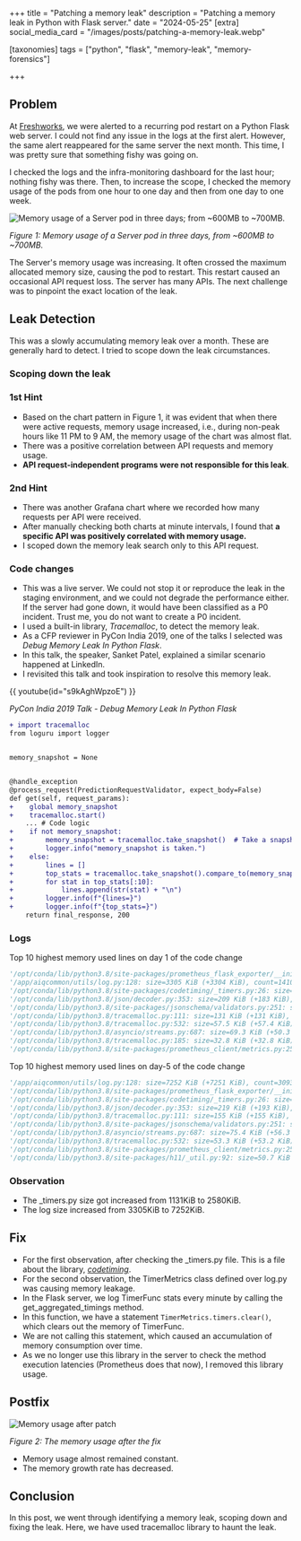 +++
title = "Patching a memory leak"
description = "Patching a memory leak in Python with Flask server."
date = "2024-05-25"
[extra]
social_media_card = "/images/posts/patching-a-memory-leak.webp"

[taxonomies]
tags = ["python", "flask", "memory-leak", "memory-forensics"]

+++

## Problem

At [Freshworks](https://www.freshworks.com/), we were alerted to a recurring pod restart on a Python Flask web server. I could not find any issue in the logs at the first alert. However, the same alert reappeared for the same server the next month. This time, I was pretty sure that something fishy was going on.

I checked the logs and the infra-monitoring dashboard for the last hour; nothing fishy was there. Then, to increase the scope, I checked the memory usage of the pods from one hour to one day and then from one day to one week.

![Memory usage of a Server pod in three days; from ~600MB to ~700MB.](https://cdn.hashnode.com/res/hashnode/image/upload/v1716635664649/133c88eb-bd57-4f65-8eae-72693655a3b7.png)

_Figure 1: Memory usage of a Server pod in three days, from ~600MB to ~700MB._

The Server's memory usage was increasing. It often crossed the maximum allocated memory size, causing the pod to restart. This restart caused an occasional API request loss. The server has many APIs. The next challenge was to pinpoint the exact location of the leak.

## Leak Detection

This was a slowly accumulating memory leak over a month. These are generally hard to detect. I tried to scope down the leak circumstances.

### Scoping down the leak

### 1st Hint

- Based on the chart pattern in Figure 1, it was evident that when there were active requests, memory usage increased, i.e., during non-peak hours like 11 PM to 9 AM, the memory usage of the chart was almost flat.
- There was a positive correlation between API requests and memory usage.
- **API request-independent programs were not responsible for this leak**.

### 2nd Hint

- There was another Grafana chart where we recorded how many requests per API were received.
- After manually checking both charts at minute intervals, I found that **a specific API was positively correlated with memory usage.**
- I scoped down the memory leak search only to this API request.

### Code changes

- This was a live server. We could not stop it or reproduce the leak in the staging environment, and we could not degrade the performance either. If the server had gone down, it would have been classified as a P0 incident. Trust me, you do not want to create a P0 incident.
- I used a built-in library, _Tracemalloc_, to detect the memory leak.
- As a CFP reviewer in PyCon India 2019, one of the talks I selected was _Debug Memory Leak In Python Flask_.
- In this talk, the speaker, Sanket Patel, explained a similar scenario happened at LinkedIn.
- I revisited this talk and took inspiration to resolve this memory leak.

{{ youtube(id="s9kAghWpzoE") }}

_PyCon India 2019 Talk - Debug Memory Leak In Python Flask_

```diff
+ import tracemalloc
from loguru import logger


memory_snapshot = None


@handle_exception
@process_request(PredictionRequestValidator, expect_body=False)
def get(self, request_params):
+    global memory_snapshot
+    tracemalloc.start()
    ... # Code logic
+    if not memory_snapshot:
+        memory_snapshot = tracemalloc.take_snapshot()  # Take a snapshot of the current memory usage
+        logger.info("memory_snapshot is taken.")
+    else:
+        lines = []
+        top_stats = tracemalloc.take_snapshot().compare_to(memory_snapshot, "lineno")
+        for stat in top_stats[:10]:
+            lines.append(str(stat) + "\n")
+        logger.info(f"{lines=}")
+        logger.info(f"{top_stats=}")
    return final_response, 200
```

### Logs

Top 10 highest memory used lines on day 1 of the code change

```python
'/opt/conda/lib/python3.8/site-packages/prometheus_flask_exporter/__init__.py:943: size=5120 KiB (+5120 KiB), count=1 (+1), average=5120 KiB\n',
'/app/aiqcommon/utils/log.py:128: size=3305 KiB (+3304 KiB), count=141003 (+140974), average=24 B\n',
'/opt/conda/lib/python3.8/site-packages/codetiming/_timers.py:26: size=1131 KiB (+1130 KiB), count=4 (+0), average=283 KiB\n',
'/opt/conda/lib/python3.8/json/decoder.py:353: size=209 KiB (+183 KiB), count=3310 (+2963), average=65 B\n',
'/opt/conda/lib/python3.8/site-packages/jsonschema/validators.py:251: size=144 KiB (+142 KiB), count=1 (-8), average=144 KiB\n',
'/opt/conda/lib/python3.8/tracemalloc.py:111: size=131 KiB (+131 KiB), count=1682 (+1682), average=80 B\n',
'/opt/conda/lib/python3.8/tracemalloc.py:532: size=57.5 KiB (+57.4 KiB), count=1149 (+1148), average=51 B\n',
'/opt/conda/lib/python3.8/asyncio/streams.py:687: size=69.3 KiB (+50.3 KiB), count=11 (+8), average=6453 B\n',
'/opt/conda/lib/python3.8/tracemalloc.py:185: size=32.8 KiB (+32.8 KiB), count=699 (+699), average=48 B\n',
'/opt/conda/lib/python3.8/site-packages/prometheus_client/metrics.py:250: size=37.1 KiB (+32.6 KiB), count=238 (+211), average=160 B\n'
```

Top 10 highest memory used lines on day-5 of the code change

```python
'/app/aiqcommon/utils/log.py:128: size=7252 KiB (+7251 KiB), count=309391 (+309362), average=24 B\n',
'/opt/conda/lib/python3.8/site-packages/prometheus_flask_exporter/__init__.py:943: size=5120 KiB (+5120 KiB), count=1 (+1), average=5120 KiB\n',
'/opt/conda/lib/python3.8/site-packages/codetiming/_timers.py:26: size=2580 KiB (+2579 KiB), count=4 (+0), average=645 KiB\n',
'/opt/conda/lib/python3.8/json/decoder.py:353: size=219 KiB (+193 KiB), count=3453 (+3106), average=65 B\n',
'/opt/conda/lib/python3.8/tracemalloc.py:111: size=155 KiB (+155 KiB), count=1988 (+1988), average=80 B\n',
'/opt/conda/lib/python3.8/site-packages/jsonschema/validators.py:251: size=144 KiB (+142 KiB), count=1 (-8), average=144 KiB\n',
'/opt/conda/lib/python3.8/asyncio/streams.py:687: size=75.4 KiB (+56.3 KiB), count=12 (+9), average=6431 B\n',
'/opt/conda/lib/python3.8/tracemalloc.py:532: size=53.3 KiB (+53.2 KiB), count=1088 (+1087), average=50 B\n',
'/opt/conda/lib/python3.8/site-packages/prometheus_client/metrics.py:250: size=46.5 KiB (+42.1 KiB), count=284 (+257), average=168 B\n',
'/opt/conda/lib/python3.8/site-packages/h11/_util.py:92: size=50.7 KiB (+41.8 KiB), count=463 (+375), average=112 B\n'
```

### Observation

- The \_timers.py size got increased from 1131KiB to 2580KiB.
- The log size increased from 3305KiB to 7252KiB.

## Fix

- For the first observation, after checking the \_timers.py file. This is a file about the library, [_codetiming_](https://github.com/realpython/codetiming).
- For the second observation, the TimerMetrics class defined over log.py was causing memory leakage.
- In the Flask server, we log TimerFunc stats every minute by calling the get_aggregated_timings method.
- In this function, we have a statement `TimerMetrics.timers.clear()`, which clears out the memory of TimerFunc.
- We are not calling this statement, which caused an accumulation of memory consumption over time.
- As we no longer use this library in the server to check the method execution latencies (Prometheus does that now), I removed this library usage.

## Postfix

![Memory usage after patch](https://cdn.hashnode.com/res/hashnode/image/upload/v1716638010742/5be304dc-fff2-408e-8d54-3e098aa82d5b.png)

_Figure 2: The memory usage after the fix_

- Memory usage almost remained constant.
- The memory growth rate has decreased.

## Conclusion

In this post, we went through identifying a memory leak, scoping down and fixing the leak. Here, we have used tracemalloc library to haunt the leak.
